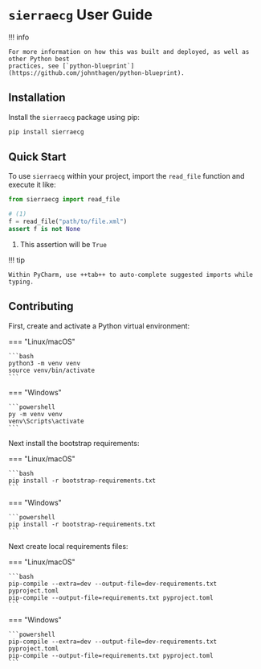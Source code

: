 # `sierraecg` User Guide

!!! info

    For more information on how this was built and deployed, as well as other Python best
    practices, see [`python-blueprint`](https://github.com/johnthagen/python-blueprint).

## Installation

Install the `sierraecg` package using pip:

```bash
pip install sierraecg
```

## Quick Start

To use `sierraecg` within your project, import the `read_file` function and execute it like:

```python
from sierraecg import read_file

# (1)
f = read_file("path/to/file.xml")
assert f is not None
```

1. This assertion will be `True`

!!! tip

    Within PyCharm, use ++tab++ to auto-complete suggested imports while typing.

## Contributing
First, create and activate a Python virtual environment:

=== "Linux/macOS"

    ```bash
    python3 -m venv venv
    source venv/bin/activate
    ```

=== "Windows"

    ```powershell
    py -m venv venv
    venv\Scripts\activate
    ```

Next install the bootstrap requirements:

=== "Linux/macOS"

    ```bash
    pip install -r bootstrap-requirements.txt
    ```

=== "Windows"

    ```powershell
    pip install -r bootstrap-requirements.txt
    ```

Next create local requirements files:

=== "Linux/macOS"

    ```bash
    pip-compile --extra=dev --output-file=dev-requirements.txt pyproject.toml
    pip-compile --output-file=requirements.txt pyproject.toml
    ```

=== "Windows"

    ```powershell
    pip-compile --extra=dev --output-file=dev-requirements.txt pyproject.toml
    pip-compile --output-file=requirements.txt pyproject.toml
    ```
